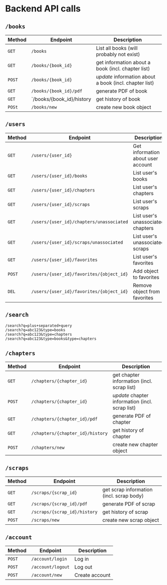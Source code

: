 # Backend API calls

## `/books`

Method | Endpoint | Description
----|---|----
`GET` | `/books` | List all books (will probably not exist)
`GET` | `/books/{book_id}` | get information about a book (incl. chapter list)
`POST` | `/books/{book_id}` | *update* information about a book (incl. chapter list)
`GET` | `/books/{book_id}/pdf`| generate PDF of book
`GET` | `/books/{book_id}/history | get history of book
`POSt` | `/books/new` | create new book object

## `/users`

Method | Endpoint | Description
------|-----|-----
`GET` | `/users/{user_id}` | Get information about user account
`GET` | `/users/{user_id}/books` | List user's books
`GET` | `/users/{user_id}/chapters` | List user's chapters
`GET` | `/users/{user_id}/scraps` | List user's scraps
`GET` | `/users/{user_id}/chapters/unassociated` | List user's unassociated chapters
`GET` | `/users/{user_id}/scraps/unassociated` | List user's unassociated scraps
`GET` | `/users/{user_id}/favorites` | List user's favorites
`POST` | `/users/{user_id}/favorites/{object_id}` | Add object to favorites
`DEL` | `/users/{user_id}/favorites/{object_id}` | Remove object from favorites

## `/search`

`/search?q=plus+separated+query`  
`/search?q=abc123&type=books`  
`/search?q=abc123&type=chapters`  
`/search?q=abc123&type=books&type=chapters`  

## `/chapters`

Method | Endpoint | Description
---|---|---
`GET` | `/chapters/{chapter_id}` | get chapter information (incl. scrap list)
`POST` | `/chapters/{chapter_id}` | *update* chapter information (incl. scrap list)
`GET` | `/chapters/{chapter_id}/pdf` | generate PDF of chapter
`GET` | `/chapters/{chapter_id}/history` | get history of chapter
`POST` | `/chapters/new` | create new chapter object

## `/scraps`

Method | Endpoint | Description
---|---|---
`GET` | `/scraps/{scrap_id}` | get scrap information (incl. scrap body)
`GET` | `/scraps/{scrap_id}/pdf` | generate PDF of scrap
`GET` | `/scraps/{scrap_id}/history` | get history of scrap
`POST` | `/scraps/new` | create new scrap object

## `/account`

Method | Endpoint | Description
---|---|---
`POST` | `/account/login` | Log in
`POST` | `/account/logout` | Log out
`POST` | `/account/new` | Create account

